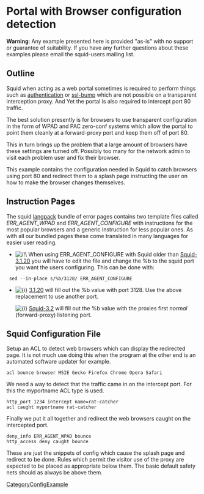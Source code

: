 # Portal with Browser configuration detection

**Warning**: Any example presented here is provided "as-is" with no
support or guarantee of suitability. If you have any further questions
about these examples please email the squid-users mailing list.

## Outline

Squid when acting as a web portal sometimes is required to perform
things such as
[authentication](https://wiki.squid-cache.org/action/show/ConfigExamples/Portal/ZeroConfUpgrade/Features/Authentication#)
or
[ssl-bump](https://wiki.squid-cache.org/action/show/ConfigExamples/Portal/ZeroConfUpgrade/Features/SslBump#)
which are not possible on a transparent interception proxy. And Yet the
portal is also required to intercept port 80 traffic.

The best solution presently is for browsers to use transparent
configuration in the form of WPAD and PAC zero-conf systems which allow
the portal to point them cleanly at a forward-proxy port and keep them
off of port 80.

This in turn brings up the problem that a large amount of browsers have
these settings are turned off. Possibly too many for the network admin
to visit each problem user and fix their browser.

This example contains the configuration needed in Squid to catch
browsers using port 80 and redirect them to a splash page instructing
the user on how to make the browser changes themselves.

## Instruction Pages

The squid [langpack](http://www.squid-cache.org/Versions/langpack)
bundle of error pages contains two template files called
*ERR\_AGENT\_WPAD* and *ERR\_AGENT\_CONFIGURE* with instructions for the
most popular browsers and a generic instruction for less popular ones.
As with all our bundled pages these come translated in many languages
for easier user reading.

  - ![/\!\\](https://wiki.squid-cache.org/wiki/squidtheme/img/alert.png)
    When using ERR\_AGENT\_CONFIGURE with Squid older than
    [Squid-3.1.20](https://wiki.squid-cache.org/action/show/ConfigExamples/Portal/ZeroConfUpgrade/Squid-3.1#)
    you will have to edit the file and change the %b to the squid port
    you want the users configuring. This can be done with:

<!-- end list -->

``` 
 sed --in-place s/%b/3128/ ERR_AGENT_CONFIGURE
```

  - ![{i}](https://wiki.squid-cache.org/wiki/squidtheme/img/icon-info.png)
    [3.1.20](https://wiki.squid-cache.org/action/show/ConfigExamples/Portal/ZeroConfUpgrade/Squid-3.1#)
    will fill out the %b value with port 3128. Use the above replacement
    to use another port.
    
    ![{i}](https://wiki.squid-cache.org/wiki/squidtheme/img/icon-info.png)
    [Squid-3.2](https://wiki.squid-cache.org/action/show/ConfigExamples/Portal/ZeroConfUpgrade/Squid-3.2#)
    will fill out the %b value with the proxies first *normal*
    (forward-proxy) listening port.

## Squid Configuration File

Setup an ACL to detect web browsers which can display the redirected
page. It is not much use doing this when the program at the other end is
an automated software updater for example.

    acl bounce browser MSIE Gecko Firefox Chrome Opera Safari

We need a way to detect that the traffic came in on the intercept port.
For this the myportname ACL type is used.

    http_port 1234 intercept name=rat-catcher
    acl caught myportname rat-catcher

Finally we put it all together and redirect the web browsers caught on
the intercepted port.

    deny_info ERR_AGENT_WPAD bounce
    http_access deny caught bounce

These are just the snippets of config which cause the splash page and
redirect to be done. Rules which permit the visitor use of the proxy are
expected to be placed as appropriate below them. The basic default
safety nets should as always be above them.

[CategoryConfigExample](https://wiki.squid-cache.org/action/show/ConfigExamples/Portal/ZeroConfUpgrade/CategoryConfigExample#)
